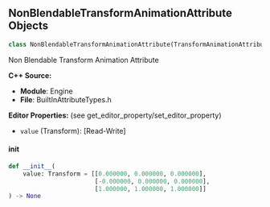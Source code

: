 ## NonBlendableTransformAnimationAttribute Objects

```python
class NonBlendableTransformAnimationAttribute(TransformAnimationAttribute)
```

Non Blendable Transform Animation Attribute

**C++ Source:**

- **Module**: Engine
- **File**: BuiltInAttributeTypes.h

**Editor Properties:** (see get_editor_property/set_editor_property)

- ``value`` (Transform):  [Read-Write]

<a id="unreal.NonBlendableTransformAnimationAttribute.__init__"></a>

#### __init__

```python
def __init__(
    value: Transform = [[0.000000, 0.000000, 0.000000],
                        [-0.000000, 0.000000, 0.000000],
                        [1.000000, 1.000000, 1.000000]]
) -> None
```

<a id="unreal.NonBlendableFloatAnimationAttribute"></a>